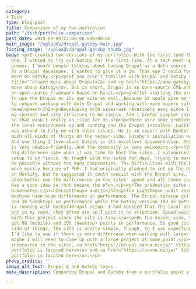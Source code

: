 ```yaml
---
category:
- Tech
type: blog-post
title: Comparison of my two portfolios
path: "/tech/portfolio-comparison"
post_date: 2019-09-09T21:00:00.000+00:00
main_image: "/uploads/drupal-gatsby-main.jpg"
listing_image: "/uploads/drupal-gatsby-thumb.jpg"
body: <p>I created two versions of my portfolio. With the first (and the official)
  one, I wanted to try out Gatsby for the first time. At a tech meet up during the
  summer, I heard people talking about having Drupal as a data source for Gatsby.
  As a Drupal developer, I wanted to give it a go. That way I could focus my learning
  more on Gatsby.</p><p>If you aren't familiar with Drupal and Gatsby you can <a href="https://www.drupal.org/"
  title="">learn more about Drupal</a> and <a href="https://www.gatsbyjs.org/" title="">learn
  more about Gatsby</a>. But in short, Drupal is an open-source CMS and Gatsby is
  an open-source framework based on React.</p><p>After starting the project, I decided
  to use the Drupal as its own site as well. Because it would give me the opportunity
  to compare working with only Drupal and working with more modern solutions.</p><h2>Local
  development</h2><p>Developing both sites was relatively easy since I could plan
  my content and site structure to be simple. And I prefer simpler solutions, anyway,
  so that wasn't really an issue for me.</p><p>There were some problems with getting
  the local environment up and running and the Drupal installed. Luckily my fiancé
  was around to help me with those issues. He is an expert with Docker and pretty
  much all kinds of things on the server-side. Gatsby's installation was much easier.
  And one thing I love about Gatsby is its excellent documentation. Most of the documentation
  is very newbie-friendly. And the community is very welcoming.</p><h2>Production</h2><p>The
  big difference came when it was time to host the sites. I outsourced the hosting
  setup to my fiancé. He fought with the setup for days, trying to make it as good
  as possible without too many compromises. The difficulties with the Drupal site
  were mostly because of PHP. I had originally planned to set up the Gatsby version
  on Netlify, but he suggested it could coexist with the Drupal site. That way I could
  also better see the differences in the sites' speed and all those juicy bits. It
  was a good idea so that became the plan.</p><p>The production sites are hosted on
  Kubernetes.</p><h2>Lighthouse audits</h2><p>The Lighthouse audit results on my local
  machine have huge differences in performance. The Drupal version got 37 (mobile)
  and 38 (desktop) on performance while the Gatsby version 100 on both. The Drupal
  is running with Docker4Drupal setup. I had noticed that the local Drupal was slow
  but in my case, they often are so I paid it no attention. Speed wasn't that important
  with this project since the site is tiny.</p><p>On the server-side, the Drupal version
  got 98 (mobile) and 100 (desktop) points in performance. So good job on the hosting
  side of things. The site is pretty simple, though, so I was expecting good results.
  I'd like to see if there is more difference when working with larger projects, so
  maybe I will need to come up with a large project at some point.</p><p>If you're
  interested in the sites, <a href="https://drupal.sanna.ninja/" title="">the Drupal
  portfolio is located here</a> and <a href="https://sanna.ninja/" title="">the Gatsby
  portfolio is located here</a>.</p>
photo_credits: ''
image_alt_text: Drupal 8 and Gatsby logos
meta_description: Comparing Drupal and Gatsby from a portfolio point of view.

---
```

